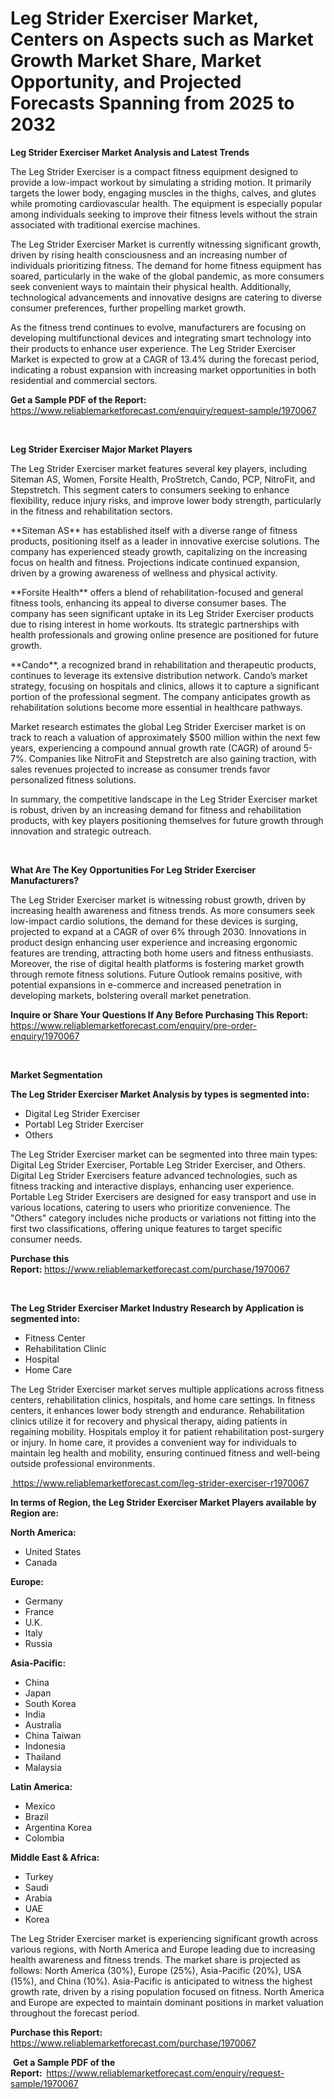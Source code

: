 <p><h1>Leg Strider Exerciser Market, Centers on Aspects such as Market Growth Market Share, Market Opportunity, and Projected Forecasts Spanning from 2025 to 2032</h1></p><p><strong>Leg Strider Exerciser Market Analysis and Latest Trends</strong></p>
<p><p>The Leg Strider Exerciser is a compact fitness equipment designed to provide a low-impact workout by simulating a striding motion. It primarily targets the lower body, engaging muscles in the thighs, calves, and glutes while promoting cardiovascular health. The equipment is especially popular among individuals seeking to improve their fitness levels without the strain associated with traditional exercise machines.</p><p>The Leg Strider Exerciser Market is currently witnessing significant growth, driven by rising health consciousness and an increasing number of individuals prioritizing fitness. The demand for home fitness equipment has soared, particularly in the wake of the global pandemic, as more consumers seek convenient ways to maintain their physical health. Additionally, technological advancements and innovative designs are catering to diverse consumer preferences, further propelling market growth. </p><p>As the fitness trend continues to evolve, manufacturers are focusing on developing multifunctional devices and integrating smart technology into their products to enhance user experience. The Leg Strider Exerciser Market is expected to grow at a CAGR of 13.4% during the forecast period, indicating a robust expansion with increasing market opportunities in both residential and commercial sectors.</p></p>
<p><strong>Get a Sample PDF of the Report:&nbsp;</strong> <a href="https://www.reliablemarketforecast.com/enquiry/request-sample/1970067?utm_campaign=1893&utm_medium=2&utm_source=Github&utm_content=ia&utm_term=13042025&utm_id=leg-strider-exerciser">https://www.reliablemarketforecast.com/enquiry/request-sample/1970067</a></p>
<p>&nbsp;</p>
<p><strong>Leg Strider Exerciser Major Market Players</strong></p>
<p><p>The Leg Strider Exerciser market features several key players, including Siteman AS, Women, Forsite Health, ProStretch, Cando, PCP, NitroFit, and Stepstretch. This segment caters to consumers seeking to enhance flexibility, reduce injury risks, and improve lower body strength, particularly in the fitness and rehabilitation sectors.</p><p>**Siteman AS** has established itself with a diverse range of fitness products, positioning itself as a leader in innovative exercise solutions. The company has experienced steady growth, capitalizing on the increasing focus on health and fitness. Projections indicate continued expansion, driven by a growing awareness of wellness and physical activity.</p><p>**Forsite Health** offers a blend of rehabilitation-focused and general fitness tools, enhancing its appeal to diverse consumer bases. The company has seen significant uptake in its Leg Strider Exerciser products due to rising interest in home workouts. Its strategic partnerships with health professionals and growing online presence are positioned for future growth.</p><p>**Cando**, a recognized brand in rehabilitation and therapeutic products, continues to leverage its extensive distribution network. Cando’s market strategy, focusing on hospitals and clinics, allows it to capture a significant portion of the professional segment. The company anticipates growth as rehabilitation solutions become more essential in healthcare pathways.</p><p>Market research estimates the global Leg Strider Exerciser market is on track to reach a valuation of approximately $500 million within the next few years, experiencing a compound annual growth rate (CAGR) of around 5-7%. Companies like NitroFit and Stepstretch are also gaining traction, with sales revenues projected to increase as consumer trends favor personalized fitness solutions.</p><p>In summary, the competitive landscape in the Leg Strider Exerciser market is robust, driven by an increasing demand for fitness and rehabilitation products, with key players positioning themselves for future growth through innovation and strategic outreach.</p></p>
<p>&nbsp;</p>
<p><strong>What Are The Key Opportunities For Leg Strider Exerciser Manufacturers?</strong></p>
<p><p>The Leg Strider Exerciser market is witnessing robust growth, driven by increasing health awareness and fitness trends. As more consumers seek low-impact cardio solutions, the demand for these devices is surging, projected to expand at a CAGR of over 6% through 2030. Innovations in product design enhancing user experience and increasing ergonomic features are trending, attracting both home users and fitness enthusiasts. Moreover, the rise of digital health platforms is fostering market growth through remote fitness solutions. Future Outlook remains positive, with potential expansions in e-commerce and increased penetration in developing markets, bolstering overall market penetration.</p></p>
<p><strong>Inquire or Share Your Questions If Any Before Purchasing This Report:</strong> <a href="https://www.reliablemarketforecast.com/enquiry/pre-order-enquiry/1970067?utm_campaign=1893&utm_medium=2&utm_source=Github&utm_content=ia&utm_term=13042025&utm_id=leg-strider-exerciser">https://www.reliablemarketforecast.com/enquiry/pre-order-enquiry/1970067</a></p>
<p>&nbsp;</p>
<p><strong>Market Segmentation</strong></p>
<p><strong>The Leg Strider Exerciser Market Analysis by types is segmented into:</strong></p>
<p><ul><li>Digital Leg Strider Exerciser</li><li>Portabl Leg Strider Exerciser</li><li>Others</li></ul></p>
<p><p>The Leg Strider Exerciser market can be segmented into three main types: Digital Leg Strider Exerciser, Portable Leg Strider Exerciser, and Others. Digital Leg Strider Exercisers feature advanced technologies, such as fitness tracking and interactive displays, enhancing user experience. Portable Leg Strider Exercisers are designed for easy transport and use in various locations, catering to users who prioritize convenience. The "Others" category includes niche products or variations not fitting into the first two classifications, offering unique features to target specific consumer needs.</p></p>
<p><strong>Purchase this Report:&nbsp;</strong><a href="https://www.reliablemarketforecast.com/purchase/1970067?utm_campaign=1893&utm_medium=2&utm_source=Github&utm_content=ia&utm_term=13042025&utm_id=leg-strider-exerciser">https://www.reliablemarketforecast.com/purchase/1970067</a></p>
<p>&nbsp;</p>
<p><strong>The Leg Strider Exerciser Market Industry Research by Application is segmented into:</strong></p>
<p><ul><li>Fitness Center</li><li>Rehabilitation Clinic</li><li>Hospital</li><li>Home Care</li></ul></p>
<p><p>The Leg Strider Exerciser market serves multiple applications across fitness centers, rehabilitation clinics, hospitals, and home care settings. In fitness centers, it enhances lower body strength and endurance. Rehabilitation clinics utilize it for recovery and physical therapy, aiding patients in regaining mobility. Hospitals employ it for patient rehabilitation post-surgery or injury. In home care, it provides a convenient way for individuals to maintain leg health and mobility, ensuring continued fitness and well-being outside professional environments.</p></p>
<p><a href="https://www.reliablemarketforecast.com/leg-strider-exerciser-r1970067?utm_campaign=1893&utm_medium=2&utm_source=Github&utm_content=ia&utm_term=13042025&utm_id=leg-strider-exerciser">&nbsp;https://www.reliablemarketforecast.com/leg-strider-exerciser-r1970067</a></p>
<p><strong>In terms of Region, the Leg Strider Exerciser Market Players available by Region are:</strong></p>
<p>
    <p> <strong> North America: </strong>
        <ul>
            <li>United States</li>
            <li>Canada</li>
        </ul>
        </p> 
    <p> <strong> Europe: </strong>
        <ul>
            <li>Germany</li>
            <li>France</li>
            <li>U.K.</li>
            <li>Italy</li>
            <li>Russia</li>
        </ul>
        </p> 
    <p> <strong> Asia-Pacific: </strong>
        <ul>
            <li>China</li>
            <li>Japan</li>
            <li>South Korea</li>
            <li>India</li>
            <li>Australia</li>
            <li>China Taiwan</li>
            <li>Indonesia</li>
            <li>Thailand</li>
            <li>Malaysia</li>
        </ul>
        </p> 
    <p> <strong> Latin America: </strong>
        <ul>
            <li>Mexico</li>
            <li>Brazil</li>
            <li>Argentina Korea</li>
            <li>Colombia</li>
        </ul>
        </p> 
    <p> <strong> Middle East & Africa: </strong>
        <ul>
            <li>Turkey</li>
            <li>Saudi</li>
            <li>Arabia</li>
            <li>UAE</li>
            <li>Korea</li>
        </ul>
    </p>
    </p>
<p><p>The Leg Strider Exerciser market is experiencing significant growth across various regions, with North America and Europe leading due to increasing health awareness and fitness trends. The market share is projected as follows: North America (30%), Europe (25%), Asia-Pacific (20%), USA (15%), and China (10%). Asia-Pacific is anticipated to witness the highest growth rate, driven by a rising population focused on fitness. North America and Europe are expected to maintain dominant positions in market valuation throughout the forecast period.</p></p>
<p><strong>Purchase this Report: </strong><a href="https://www.reliablemarketforecast.com/purchase/1970067?utm_campaign=1893&utm_medium=2&utm_source=Github&utm_content=ia&utm_term=13042025&utm_id=leg-strider-exerciser">https://www.reliablemarketforecast.com/purchase/1970067</a></p>
<p>&nbsp;<strong>Get a Sample PDF of the Report:&nbsp;&nbsp;</strong><a href="https://www.reliablemarketforecast.com/enquiry/request-sample/1970067?utm_campaign=1893&utm_medium=2&utm_source=Github&utm_content=ia&utm_term=13042025&utm_id=leg-strider-exerciser">https://www.reliablemarketforecast.com/enquiry/request-sample/1970067</a></p>
<p><strong></strong></p>
<p><p></p><p></p><p></p></p>
